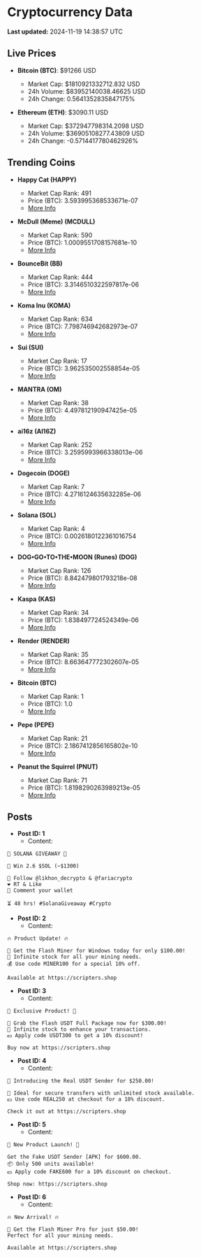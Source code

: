 # Cryptocurrency Data

**Last updated:** 2024-11-19 14:38:57 UTC

## Live Prices
- **Bitcoin (BTC)**: $91266 USD
  - Market Cap: $1810921332712.832 USD
  - 24h Volume: $83952140038.46625 USD
  - 24h Change: 0.5641352835847175%

- **Ethereum (ETH)**: $3090.11 USD
  - Market Cap: $372947798314.2098 USD
  - 24h Volume: $36905108277.43809 USD
  - 24h Change: -0.5714417780462926%

## Trending Coins
- **Happy Cat (HAPPY)**
  - Market Cap Rank: 491
  - Price (BTC): 3.593995368533671e-07
  - [More Info](https://www.coingecko.com/en/coins/happycat)

- **McDull (Meme) (MCDULL)**
  - Market Cap Rank: 590
  - Price (BTC): 1.0009551708157681e-10
  - [More Info](https://www.coingecko.com/en/coins/mcdull-meme)

- **BounceBit (BB)**
  - Market Cap Rank: 444
  - Price (BTC): 3.3146510322597817e-06
  - [More Info](https://www.coingecko.com/en/coins/bouncebit)

- **Koma Inu (KOMA)**
  - Market Cap Rank: 634
  - Price (BTC): 7.798746942682973e-07
  - [More Info](https://www.coingecko.com/en/coins/koma-inu)

- **Sui (SUI)**
  - Market Cap Rank: 17
  - Price (BTC): 3.962535002558854e-05
  - [More Info](https://www.coingecko.com/en/coins/sui)

- **MANTRA (OM)**
  - Market Cap Rank: 38
  - Price (BTC): 4.497812190947425e-05
  - [More Info](https://www.coingecko.com/en/coins/mantra)

- **ai16z (AI16Z)**
  - Market Cap Rank: 252
  - Price (BTC): 3.2595993966338013e-06
  - [More Info](https://www.coingecko.com/en/coins/ai16z)

- **Dogecoin (DOGE)**
  - Market Cap Rank: 7
  - Price (BTC): 4.2716124635632285e-06
  - [More Info](https://www.coingecko.com/en/coins/dogecoin)

- **Solana (SOL)**
  - Market Cap Rank: 4
  - Price (BTC): 0.0026180122361016754
  - [More Info](https://www.coingecko.com/en/coins/solana)

- **DOG•GO•TO•THE•MOON (Runes) (DOG)**
  - Market Cap Rank: 126
  - Price (BTC): 8.842479801793218e-08
  - [More Info](https://www.coingecko.com/en/coins/dog-go-to-the-moon-runes-2)

- **Kaspa (KAS)**
  - Market Cap Rank: 34
  - Price (BTC): 1.838497724524349e-06
  - [More Info](https://www.coingecko.com/en/coins/kaspa)

- **Render (RENDER)**
  - Market Cap Rank: 35
  - Price (BTC): 8.663647772302607e-05
  - [More Info](https://www.coingecko.com/en/coins/render)

- **Bitcoin (BTC)**
  - Market Cap Rank: 1
  - Price (BTC): 1.0
  - [More Info](https://www.coingecko.com/en/coins/bitcoin)

- **Pepe (PEPE)**
  - Market Cap Rank: 21
  - Price (BTC): 2.1867412856165802e-10
  - [More Info](https://www.coingecko.com/en/coins/pepe)

- **Peanut the Squirrel (PNUT)**
  - Market Cap Rank: 71
  - Price (BTC): 1.8198290263989213e-05
  - [More Info](https://www.coingecko.com/en/coins/peanut-the-squirrel)

## Posts
- **Post ID: 1**
  - Content:
```
🚀 SOLANA GIVEAWAY 🚀

🎁 Win 2.6 $SOL (~$1300)

🤝 Follow @likhon_decrypto & @fariacrypto
❤️ RT & Like
💬 Comment your wallet

⏳ 48 hrs! #SolanaGiveaway #Crypto
```

- **Post ID: 2**
  - Content:
```
🔥 Product Update! 🔥

🚀 Get the Flash Miner for Windows today for only $100.00!
🔋 Infinite stock for all your mining needs.
💰 Use code MINER100 for a special 10% off.

Available at https://scripters.shop
```

- **Post ID: 3**
  - Content:
```
🎁 Exclusive Product! 🎁

💸 Grab the Flash USDT Full Package now for $300.00!
🎉 Infinite stock to enhance your transactions.
💵 Apply code USDT300 to get a 10% discount!

Buy now at https://scripters.shop
```

- **Post ID: 4**
  - Content:
```
💎 Introducing the Real USDT Sender for $250.00!

💼 Ideal for secure transfers with unlimited stock available.
💵 Use code REAL250 at checkout for a 10% discount.

Check it out at https://scripters.shop
```

- **Post ID: 5**
  - Content:
```
🚀 New Product Launch! 🚀

Get the Fake USDT Sender [APK] for $600.00.
📦 Only 500 units available!
💵 Apply code FAKE600 for a 10% discount on checkout.

Shop now: https://scripters.shop
```

- **Post ID: 6**
  - Content:
```
🔥 New Arrival! 🔥

💸 Get the Flash Miner Pro for just $50.00!
Perfect for all your mining needs.

Available at https://scripters.shop
```

